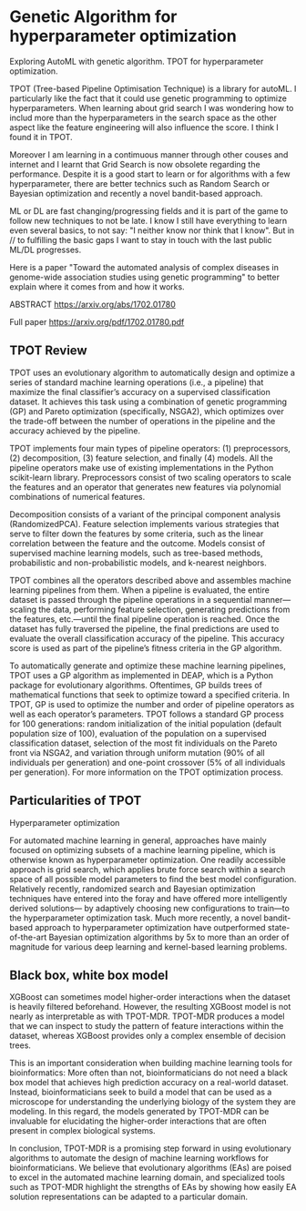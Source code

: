 # Genetic Algorithm for hyperparameter optimization
Exploring AutoML with genetic algorithm. TPOT for hyperparameter optimization.

TPOT (Tree-based Pipeline Optimisation Technique) is a library for autoML. I particularly like the fact that it could use genetic programming to optimize hyperparameters. When learning about grid search I was wondering how to includ more than the hyperparameters in the search space as the other aspect like the feature engineering will also influence the score. I think I found it in TPOT.

Moreover I am learning in a contimuous manner through other couses and internet and I learnt that Grid Search is now obsolete regarding the performance. Despite it is a good start to learn or for algorithms with a few hyperparameter, there are better technics such as Random Search or Bayesian optimization and recently a novel bandit-based approach.

ML or DL are fast changing/progressing fields and it is part of the game to follow new techniques to not be late. I know I still have everything to learn even several basics, to not say: "I neither know nor think that I know". But in // to fulfilling the basic gaps I want to stay in touch with the last public ML/DL progresses.

Here is a paper "Toward the automated analysis of complex diseases in genome-wide association studies using genetic programming" to better explain where it comes from and how it works.

ABSTRACT 
https://arxiv.org/abs/1702.01780

Full paper
https://arxiv.org/pdf/1702.01780.pdf



## TPOT Review
TPOT uses an evolutionary algorithm to automatically design and optimize a series of standard machine learning operations (i.e., a pipeline) that maximize the final classifier’s accuracy on a supervised classification dataset. It achieves this task using a combination of genetic programming (GP) and
Pareto optimization (specifically, NSGA2), which optimizes over the trade-off between the number of operations in the pipeline and the accuracy achieved by the pipeline.

TPOT implements four main types of pipeline operators: (1) preprocessors, (2) decomposition, (3) feature selection, and finally (4) models. All the pipeline operators make use of existing implementations in the Python scikit-learn library. Preprocessors consist of two scaling operators to scale the features and an operator that generates new features via polynomial combinations of numerical features.

Decomposition consists of a variant of the principal component analysis (RandomizedPCA). Feature selection implements various strategies that serve to filter down the features by some criteria, such as the linear correlation between the feature and the outcome. Models consist of supervised machine learning models, such as tree-based methods, probabilistic and non-probabilistic models, and k-nearest neighbors.

TPOT combines all the operators described above and assembles machine learning pipelines from them. When a pipeline is evaluated, the entire dataset is passed through the pipeline operations in a sequential manner—scaling the data, performing feature selection, generating predictions from the features, etc.—until the final pipeline operation is reached. Once the dataset has fully traversed the pipeline, the final predictions are used to evaluate the overall classification accuracy of the pipeline. This accuracy score is used as part of the pipeline’s fitness criteria in the GP algorithm.

To automatically generate and optimize these machine learning pipelines, TPOT uses a GP algorithm as implemented in DEAP, which is a Python package for evolutionary algorithms. Oftentimes, GP builds trees of mathematical functions that seek to optimize toward a specified criteria. In TPOT, GP is used to optimize the number and order of pipeline operators as well as each operator’s parameters. TPOT follows a standard GP process for 100 generations: random initialization of the initial population (default population size of 100), evaluation of the population on a supervised classification dataset, selection of the most fit individuals on the Pareto front via NSGA2, and variation through uniform mutation (90% of all individuals per generation) and one-point crossover (5% of all individuals per generation). For more information on the TPOT optimization process.



## Particularities of TPOT

Hyperparameter optimization

For automated machine learning in general, approaches have mainly focused on optimizing subsets of a machine learning pipeline, which is otherwise known as hyperparameter optimization. One readily accessible approach is grid search, which applies brute force search within a search space of all possible model parameters to find the best model configuration. Relatively recently, randomized search and Bayesian optimization techniques have entered into the foray and have offered more intelligently derived solutions— by adaptively choosing new configurations to train—to the hyperparameter optimization task. Much more recently, a novel bandit-based approach to hyperparameter optimization have outperformed state-of-the-art Bayesian optimization algorithms by 5x to more than an order of magnitude for various deep learning and kernel-based learning problems.



## Black box, white box model
XGBoost can sometimes model higher-order interactions when the dataset is heavily filtered beforehand. However, the resulting XGBoost model is not nearly as interpretable as with TPOT-MDR. TPOT-MDR produces a model that we can inspect to study the pattern of feature interactions within the dataset, whereas XGBoost provides only a complex ensemble of decision trees.

This is an important consideration when building machine learning tools for bioinformatics: More often than not, bioinformaticians do not need a black box model that achieves high prediction accuracy on a real-world dataset. Instead, bioinformaticians seek to build a model that can be used as a microscope for understanding the underlying biology of the system they are modeling. In this regard, the models generated by TPOT-MDR can be invaluable for elucidating the higher-order interactions that are often present in complex biological systems.

In conclusion, TPOT-MDR is a promising step forward in using evolutionary algorithms to automate the design of machine learning workflows for bioinformaticians. We believe that evolutionary algorithms (EAs) are poised to excel in the automated machine learning domain, and specialized tools such as TPOT-MDR highlight the strengths of EAs by showing how easily EA solution representations can be adapted to a particular domain.
